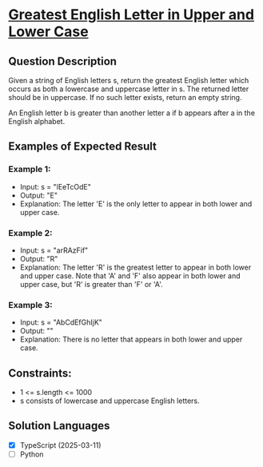 # [Greatest English Letter in Upper and Lower Case](https://leetcode.com/problems/greatest-english-letter-in-upper-and-lower-case/)

## Question Description

Given a string of English letters s, return the greatest English letter which occurs as both a lowercase and uppercase letter in s. The returned letter should be in uppercase. If no such letter exists, return an empty string.

An English letter b is greater than another letter a if b appears after a in the English alphabet.

## Examples of Expected Result

### Example 1:
 
- Input: s = "lEeTcOdE"
- Output: "E"
- Explanation:
    The letter 'E' is the only letter to appear in both lower and upper case.

### Example 2:

- Input: s = "arRAzFif"
- Output: "R"
- Explanation:
    The letter 'R' is the greatest letter to appear in both lower and upper case.
    Note that 'A' and 'F' also appear in both lower and upper case, but 'R' is greater than 'F' or 'A'.

### Example 3:

- Input: s = "AbCdEfGhIjK"
- Output: ""
- Explanation:
    There is no letter that appears in both lower and upper case.

## Constraints:

- 1 <= s.length <= 1000
- s consists of lowercase and uppercase English letters.

## Solution Languages

- [x] TypeScript (2025-03-11)
- [ ] Python